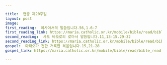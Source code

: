 ```yaml
---

title:  연중 제20주일
layout: post 
image:  
first_reading:  이사야서의 말씀입니다.56,1.6-7
first_reading_link: https://maria.catholic.or.kr/mobile/bible/read/bible_read.asp?m=1&n=133&p=37
second_reading:  사도 바오로의 로마서 말씀입니다.11,13-15.29-32
second_reading_link: https://maria.catholic.or.kr/mobile/bible/read/bible_read.asp?m=2&n=152&p=8
gospel:  마태오가 전한 거룩한 복음입니다.15,21-28
gospel_link: https://maria.catholic.or.kr/mobile/bible/read/bible_read.asp?m=2&n=150&p=11

---
```



